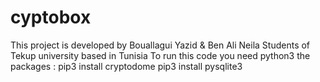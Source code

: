 # cyptobox
This project is developed by Bouallagui Yazid & Ben Ali Neila 
Students of Tekup university based in Tunisia 
To run this code you need python3 
 the packages :
pip3 install cryptodome
pip3 install pysqlite3
